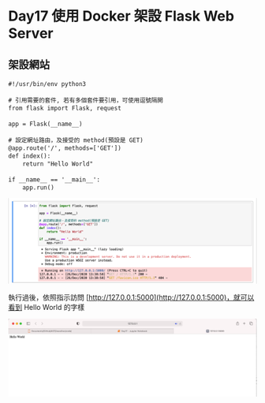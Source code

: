# Day17 使用 Docker 架設 Flask Web Server

## 架設網站

```python3
#!/usr/bin/env python3

# 引用需要的套件, 若有多個套件要引用，可使用逗號隔開
from flask import Flask, request

app = Flask(__name__)

# 設定網址路由，及接受的 method(預設是 GET)
@app.route('/', methods=['GET'])
def index():
    return "Hello World"
    
if __name__ == '__main__':
    app.run()
```

![image1](https://github.com/qaws5503/AIOT/blob/master/pictures/Day17-1.1.png)

執行過後，依照指示訪問 [http://127.0.0.1:5000](http://127.0.0.1:5000)，就可以看到 Hello World 的字樣

![image1](https://github.com/qaws5503/AIOT/blob/master/pictures/Day17-1.2.png)
